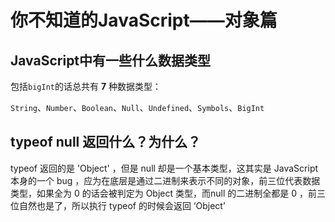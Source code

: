 # 你不知道的JavaScript——对象篇

## JavaScript中有一些什么数据类型

包括`bigInt`的话总共有 **7** 种数据类型：

`String`、`Number`、`Boolean`、`Null`、`Undefined`、`Symbols`、`BigInt`

## typeof null 返回什么？为什么？

typeof 返回的是 'Object' ，但是 null 却是一个基本类型，这其实是 JavaScript 本身的一个 bug ，应为在底层是通过二进制来表示不同的对象，前三位代表数据类型，如果全为 0 的话会被判定为 Object 类型，而null 的二进制全都是 0 ，前三位自然也是了，所以执行 typeof 的时候会返回 ‘Object’

